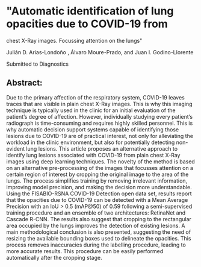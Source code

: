 

# "Automatic identification of lung opacities due to COVID-19 from
chest X-Ray images. Focussing attention on the lungs"

Julián D. Arias-Londoño , Álvaro Moure-Prado, and Juan I. Godino-Llorente 

Submitted to Diagnostics 


## Abstract: 
Due to the primary affection of the respiratory system, COVID-19 leaves traces that are visible in plain chest X-Ray images. This is why this imaging technique is typically used in the clinic for an initial evaluation of the patient’s degree of affection. However, individually studying every patient’s radiograph is time-consuming and requires highly skilled personnel. This is why automatic decision support systems capable of identifying those lesions due to COVID-19 are of practical interest, not only for alleviating the workload in the clinic environment, but also for potentially detecting non-evident lung lesions. This article proposes an alternative approach to identify lung lesions associated with COVID-19 from plain chest X-Ray images using deep learning techniques. The novelty of the method is based on an alternative pre-processing of the images that focusses attention on a certain region of interest by cropping the original image to the area of the lungs. The process simplifies training by removing irrelevant information, improving model precision, and making the decision more understandable. Using the FISABIO-RSNA COVID-19 Detection open data set, results report that the opacities due to COVID-19 can be detected with a Mean Average Precision with an IoU > 0.5 (mAP@50) of 0.59 following a semi-supervised training procedure and an ensemble of two architectures: RetinaNet and Cascade R-CNN. The results also suggest that cropping to the rectangular area occupied by the lungs improves the detection of existing lesions. A main methodological conclusion is also presented, suggesting the need of resizing the available bounding boxes used to delineate the opacities. This process removes inaccuracies during the labelling procedure, leading to more accurate results. This procedure can be easily performed automatically after the cropping stage. 
